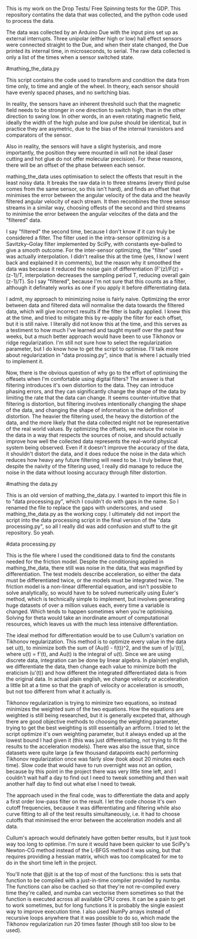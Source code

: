 This is my work on the Drop Tests/ Free Spinning tests for the GDP. This repository contatins the data that was collected, and the python code used to process the data.

The data was collected by an Arduino Due with the input pins set up as external interrupts. Three unipolar (either high or low) hall effect sensors were connected straight to the Due, and when their state changed, the Due printed its internal time, in microseconds, to serial. The raw data collected is only a list of the times when a sensor switched state.

#mathing_the_data.py

  This script contains the code used to transform and condition the data from time only, to time and angle of the wheel. In theory, each sensor should have evenly spaced phases, and no switching bias.
  
  In reality, the sensors have an inherent threshold such that the magnetic field needs to be stronger in one direction to switch high, than in the other direction to swing low. In other words, in an even rotating magnetic field, ideally the width of the high pulse and low pulse should be identical, but in practice they are asymetric, due to the bias of the internal transistors and comparators of the sensor.
  
  Also in reality, the sensors will have a slight hysterisis, and more importantly, the position they were mounted in will not be ideal (laser cutting and hot glue do not offer molecular precision). For these reasons, there will be an offset of the phase between each sensor.
  
  mathing_the_data uses optimisation to select the offests that result in the least noisy data. It breaks the raw data in to three streams (every third pulse comes from the same sensor, so this isn't hard), and finds an offset that minimises the error between the angular velocity of the data and the heavily filtered angular velocity of each stream. It then recombines the three sensor streams in a similar way, choosing offests of the second and third streams to minimise the error between the angular velocites of the data and the "filtered" data.
  
  I say "filtered" the second time, because I don't know if it can truly be considered a filter. The filter used in the intra-sensor optimizing is a Savitzky–Golay filter implemented by SciPy, with constants eye-balled to give a smooth outcome. For the inter-sensor optimizing, the "filter" used was actually interpolation. I didn't realise this at the time (yes, I know I went back and explained it in comments), but the reason why it smoothed the data was because it reduced the noise gain of differentiation (F'(z)/F(z) = (z-1)/T, interpolation decreases the sampling period T, reducing overall gain (z-1)/T). So I say "filtered", because I'm not sure that this counts as a filter, although it definately works as one if you apply it before differentiating data.
  
  I admit, my approach to minimizing noise is fairly naive. Optimizing the error between data and filtered data will normalise the data towards the filtered data, which will give incorrect results if the filter is badly applied. I knew this at the time, and tried to mitigate this by re-apply the filter for each offset, but it is still naive. I literally did not know this at the time, and this serves as a testiment to how much I've learned and taught myself over the past few weeks, but a much better approach would have been to use Tikhonov or ridge regularization. I'm still not sure how to select the regularization parameter, but I do know how to get the script to optimise. I'll talk more about regularization in "data prossing.py", since that is where I actually tried to implement it.
    
  Now, there is the obvious question of why go to the effort of optimising the offesets when I'm comfortable using digital filters? The answer is that filtering introduces it's own distortion to the data. They can introduce phasing errors, and they can significantly change the shape of the data by limiting the rate that the data can change. It seems counter-intuitive that filtering is distortion, but filtering involves intentionally changing the shape of the data, and changing the shape of information is the definition of distortion. The heavier the filtering used, the heavy the distortion of the data, and the more likely that the data collected might not be representative of the real world values. By optimizing the offsets, we reduce the noise in the data in a way that respects the sources of noise, and should actually improve how well the collected data represents the real-world physical system being observed. Even if it doesn't improve the accuracy of the data, it shouldn't distort the data, and it does reduce the noise in the data which reduces how heavy any future filtering will need to be. I truly believe that, despite the naivity of the filtering used, I really did manage to reduce the noise in the data without loosing accuracy through filter distortion.

#mathing the data.py

  This is an old version of mathing_the_data.py. I wanted to import this file in to "data processing.py", which I couldn't do with gaps in the name. So I renamed the file to replace the gaps with underscores, and used mathing_the_data.py as the working copy. I ultimately did not import the script into the data processing script in the final version of the "data processing.py", so all I really did was add confusion and stuff to the git repository. So yeah.

#data processing.py

  This is the file where I used the conditioned data to find the constants needed for the friction model. Despite the conditioning applied in mathing_the_data, there still was noise in the data, that was magnified by differentiation. The test models describe acceleration, so either the data must be differentiated twice, or the models must be integrated twice.  The friction model is a non-linear differential equation, and isn't possible to solve analytically, so would have to be solved numerically using Euler's method, which is technically simple to implement, but involves generating huge datasets of over a million values each, every time a variable is changed. Which tends to happen sometimes when you're optimising. Solving for theta would take an inordinate amount of computational resources, which leaves us with the much less intensive differentiation.
  
  The ideal method for differentiation would be to use Cullum's variation on Tikhonov regularization. This method is to optimize every value in the data set u(t), to minimize both the sum of (Au(t) - f(t))^2, and the sum of |u'(t)|, where u(t) = f'(t), and Au(t) is the integral of u(t). Since we are using discrete data, integration can be done by linear algebra. In plain(er) english, we differentiate the data, then change each value to minimize both the eraticism (u'(t)) and how different the integrated differentiated data is from the original data. In actual plain english, we change velocity or acceleration a little bit at a time so that the graph of velocity or acceleration is smooth, but not too different from what it actually is.
  
  Tikhonov regularization is trying to minimize two equations, so instead minimizes the weighted sum of the two equations. How the equations are weighted is still being researched, but it is generally excpeted that, although there are good objective methods to choosing the weighting parameter, trying to get the best weighting is still essentially an artform. I tried to let the script optimize it's own weighting parameter, but it always ended up at the lowest bound I had given it (this was just differentiating, not trying to fit the results to the acceleration models). There was also the issue that, since datasets were quite large (a few thousand datapoints each) performing Tikhonov regularization once was fairly slow (took about 20 minutes each time). Slow code that would have to run overnight was not an option, because by this point in the project there was very little time left, and I couldn't wait half a day to find out I need to tweak something and then wait another half day to find out what else I need to tweak.
  
  The approach used in the final code, was to differentiate the data and apply a first order low-pass filter on the result. I let the code choose it's own cutoff frequencies, because it was differentiating and filtering while also curve fitting to all of the test results simultaneously, i.e. it had to choose cutoffs that minimised the error between the acceleration models and all data.
  
  Cullum's aproach would definately have gotten better results, but it just took way too long to optimise. I'm sure it would have been quicker to use SciPy's Newton-CG method instead of the L-BFGS method it was using, but that requires providing a hessian matrix, which was too complicated for me to do in the short time left in the project.
  
  You'll note that @jit is at the top of most of the functions: this is sets that function to be compiled with a just-in-time compiler provided by numba. The functions can also be cached so that they're not re-compiled every time they're called, and numba can vectorise them sometimes so that the function is executed across all available CPU cores. It can be a pain to get to work sometimes, but for long functions it is probably the single easiest way to improve execution time. I also used NumPy arrays instead of recursive loops anywhere that it was possible to do so, which made the Tikhonov regularization run 20 times faster (though still too slow to be used).
